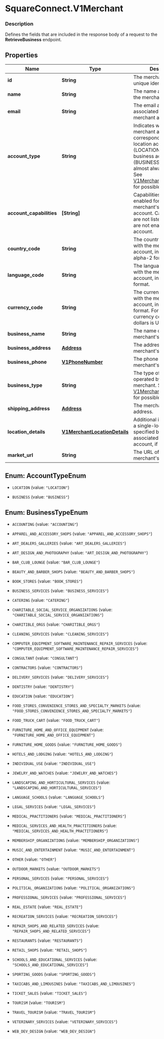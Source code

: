 # SquareConnect.V1Merchant

### Description

Defines the fields that are included in the response body of a request to the **RetrieveBusiness** endpoint.

## Properties
Name | Type | Description | Notes
------------ | ------------- | ------------- | -------------
**id** | **String** | The merchant account&#39;s unique identifier. | [optional] 
**name** | **String** | The name associated with the merchant account. | [optional] 
**email** | **String** | The email address associated with the merchant account. | [optional] 
**account_type** | **String** | Indicates whether the merchant account corresponds to a single-location account (LOCATION) or a business account (BUSINESS). This value is almost always LOCATION. See [V1MerchantAccountType](#type-v1merchantaccounttype) for possible values | [optional] 
**account_capabilities** | **[String]** | Capabilities that are enabled for the merchant&#39;s Square account. Capabilities that are not listed in this array are not enabled for the account. | [optional] 
**country_code** | **String** | The country associated with the merchant account, in ISO 3166-1-alpha-2 format. | [optional] 
**language_code** | **String** | The language associated with the merchant account, in BCP 47 format. | [optional] 
**currency_code** | **String** | The currency associated with the merchant account, in ISO 4217 format. For example, the currency code for US dollars is USD. | [optional] 
**business_name** | **String** | The name of the merchant&#39;s business. | [optional] 
**business_address** | [**Address**](Address.md) | The address of the merchant&#39;s business. | [optional] 
**business_phone** | [**V1PhoneNumber**](V1PhoneNumber.md) | The phone number of the merchant&#39;s business. | [optional] 
**business_type** | **String** | The type of business operated by the merchant. See [V1MerchantBusinessType](#type-v1merchantbusinesstype) for possible values | [optional] 
**shipping_address** | [**Address**](Address.md) | The merchant&#39;s shipping address. | [optional] 
**location_details** | [**V1MerchantLocationDetails**](V1MerchantLocationDetails.md) | Additional information for a single-location account specified by its associated business account, if it has one. | [optional] 
**market_url** | **String** | The URL of the merchant&#39;s online store. | [optional] 


<a name="AccountTypeEnum"></a>
## Enum: AccountTypeEnum


* `LOCATION` (value: `"LOCATION"`)

* `BUSINESS` (value: `"BUSINESS"`)




<a name="BusinessTypeEnum"></a>
## Enum: BusinessTypeEnum


* `ACCOUNTING` (value: `"ACCOUNTING"`)

* `APPAREL_AND_ACCESSORY_SHOPS` (value: `"APPAREL_AND_ACCESSORY_SHOPS"`)

* `ART_DEALERS_GALLERIES` (value: `"ART_DEALERS_GALLERIES"`)

* `ART_DESIGN_AND_PHOTOGRAPHY` (value: `"ART_DESIGN_AND_PHOTOGRAPHY"`)

* `BAR_CLUB_LOUNGE` (value: `"BAR_CLUB_LOUNGE"`)

* `BEAUTY_AND_BARBER_SHOPS` (value: `"BEAUTY_AND_BARBER_SHOPS"`)

* `BOOK_STORES` (value: `"BOOK_STORES"`)

* `BUSINESS_SERVICES` (value: `"BUSINESS_SERVICES"`)

* `CATERING` (value: `"CATERING"`)

* `CHARITABLE_SOCIAL_SERVICE_ORGANIZATIONS` (value: `"CHARITABLE_SOCIAL_SERVICE_ORGANIZATIONS"`)

* `CHARITIBLE_ORGS` (value: `"CHARITIBLE_ORGS"`)

* `CLEANING_SERVICES` (value: `"CLEANING_SERVICES"`)

* `COMPUTER_EQUIPMENT_SOFTWARE_MAINTENANCE_REPAIR_SERVICES` (value: `"COMPUTER_EQUIPMENT_SOFTWARE_MAINTENANCE_REPAIR_SERVICES"`)

* `CONSULTANT` (value: `"CONSULTANT"`)

* `CONTRACTORS` (value: `"CONTRACTORS"`)

* `DELIVERY_SERVICES` (value: `"DELIVERY_SERVICES"`)

* `DENTISTRY` (value: `"DENTISTRY"`)

* `EDUCATION` (value: `"EDUCATION"`)

* `FOOD_STORES_CONVENIENCE_STORES_AND_SPECIALTY_MARKETS` (value: `"FOOD_STORES_CONVENIENCE_STORES_AND_SPECIALTY_MARKETS"`)

* `FOOD_TRUCK_CART` (value: `"FOOD_TRUCK_CART"`)

* `FURNITURE_HOME_AND_OFFICE_EQUIPMENT` (value: `"FURNITURE_HOME_AND_OFFICE_EQUIPMENT"`)

* `FURNITURE_HOME_GOODS` (value: `"FURNITURE_HOME_GOODS"`)

* `HOTELS_AND_LODGING` (value: `"HOTELS_AND_LODGING"`)

* `INDIVIDUAL_USE` (value: `"INDIVIDUAL_USE"`)

* `JEWELRY_AND_WATCHES` (value: `"JEWELRY_AND_WATCHES"`)

* `LANDSCAPING_AND_HORTICULTURAL_SERVICES` (value: `"LANDSCAPING_AND_HORTICULTURAL_SERVICES"`)

* `LANGUAGE_SCHOOLS` (value: `"LANGUAGE_SCHOOLS"`)

* `LEGAL_SERVICES` (value: `"LEGAL_SERVICES"`)

* `MEDICAL_PRACTITIONERS` (value: `"MEDICAL_PRACTITIONERS"`)

* `MEDICAL_SERVICES_AND_HEALTH_PRACTITIONERS` (value: `"MEDICAL_SERVICES_AND_HEALTH_PRACTITIONERS"`)

* `MEMBERSHIP_ORGANIZATIONS` (value: `"MEMBERSHIP_ORGANIZATIONS"`)

* `MUSIC_AND_ENTERTAINMENT` (value: `"MUSIC_AND_ENTERTAINMENT"`)

* `OTHER` (value: `"OTHER"`)

* `OUTDOOR_MARKETS` (value: `"OUTDOOR_MARKETS"`)

* `PERSONAL_SERVICES` (value: `"PERSONAL_SERVICES"`)

* `POLITICAL_ORGANIZATIONS` (value: `"POLITICAL_ORGANIZATIONS"`)

* `PROFESSIONAL_SERVICES` (value: `"PROFESSIONAL_SERVICES"`)

* `REAL_ESTATE` (value: `"REAL_ESTATE"`)

* `RECREATION_SERVICES` (value: `"RECREATION_SERVICES"`)

* `REPAIR_SHOPS_AND_RELATED_SERVICES` (value: `"REPAIR_SHOPS_AND_RELATED_SERVICES"`)

* `RESTAURANTS` (value: `"RESTAURANTS"`)

* `RETAIL_SHOPS` (value: `"RETAIL_SHOPS"`)

* `SCHOOLS_AND_EDUCATIONAL_SERVICES` (value: `"SCHOOLS_AND_EDUCATIONAL_SERVICES"`)

* `SPORTING_GOODS` (value: `"SPORTING_GOODS"`)

* `TAXICABS_AND_LIMOUSINES` (value: `"TAXICABS_AND_LIMOUSINES"`)

* `TICKET_SALES` (value: `"TICKET_SALES"`)

* `TOURISM` (value: `"TOURISM"`)

* `TRAVEL_TOURISM` (value: `"TRAVEL_TOURISM"`)

* `VETERINARY_SERVICES` (value: `"VETERINARY_SERVICES"`)

* `WEB_DEV_DESIGN` (value: `"WEB_DEV_DESIGN"`)




